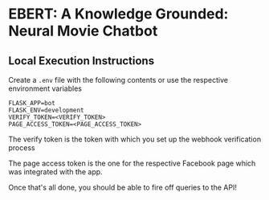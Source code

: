 # EBERT: A Knowledge Grounded: Neural Movie Chatbot


## Local Execution Instructions
Create a `.env` file with the following contents or use the respective environment variables

```
FLASK_APP=bot
FLASK_ENV=development
VERIFY_TOKEN=<VERIFY_TOKEN>
PAGE_ACCESS_TOKEN=<PAGE_ACCESS_TOKEN>
```

The verify token is the token with which you set up the webhook verification process

The page access token is the one for the respective Facebook page which was integrated with the app.

Once that's all done, you should be able to fire off queries to the API!